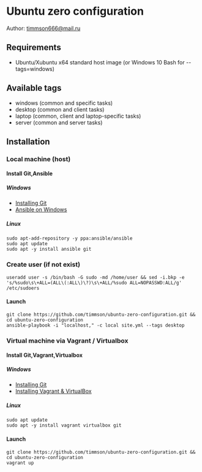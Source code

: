 # Ubuntu zero configuration
Author: [timmson666@mail.ru](mailto:timmson666@mail.ru)

## Requirements

 * Ubuntu/Xubuntu x64 standard host image (or Windows 10 Bash for --tags=windows)
 
## Available tags
 * windows (common and specific tasks)
 * desktop (common and client tasks)
 * laptop  (common, client and laptop-specific tasks)
 * server  (common and server tasks)

## Installation

### Local machine (host)
#### Install Git,Ansible
##### Windows
 * [Installing Git](https://git-scm.com/book/en/v2/Getting-Started-Installing-Git)
 * [Ansible on Windows](http://www.tomsitpro.com/articles/how-to-use-ansible-on-windows,1-3479.html) 

##### Linux
```
sudo apt-add-repository -y ppa:ansible/ansible
sudo apt update
sudo apt -y install ansible git
```
### Create user (if not exist)
```
useradd user -s /bin/bash -G sudo -md /home/user && sed -i.bkp -e 's/%sudo\s\+ALL=(ALL\(:ALL\)\?)\s\+ALL/%sudo ALL=NOPASSWD:ALL/g' /etc/sudoers
```

#### Launch
```
git clone https://github.com/timmson/ubuntu-zero-configuration.git && cd ubuntu-zero-configuration 
ansible-playbook -i "localhost," -c local site.yml --tags desktop
```

### Virtual machine via Vagrant / Virtualbox
#### Install Git,Vagrant,Virtualbox
##### Windows
 * [Installing Git](https://git-scm.com/book/en/v2/Getting-Started-Installing-Git)
 * [Installing Vagrant & VirtualBox](https://www.sitepoint.com/getting-started-vagrant-windows/)

##### Linux
```
sudo apt update
sudo apt -y install vagrant virtualbox git
```

#### Launch
```
git clone https://github.com/timmson/ubuntu-zero-configuration.git && cd ubuntu-zero-configuration 
vagrant up
```




